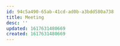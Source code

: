 ```yaml
---
id: 94c5a490-65ab-41cd-ad0b-a3bdd580a738
title: Meeting
desc: ''
updated: 1617631480669
created: 1617631480669
---
```


